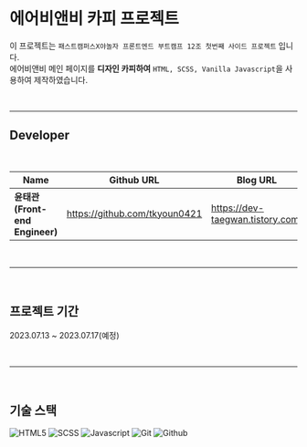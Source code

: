 # 에어비앤비 카피 프로젝트
이 프로젝트는 `패스트캠퍼스X야놀자 프론트엔드 부트캠프
12조 첫번째 사이드 프로젝트` 입니다.  
에어비앤비 메인 페이지를 **디자인 카피하여** `HTML, SCSS, Vanilla Javascript`을 사용하여 제작하였습니다.

<br/>

---

## Developer

<br/>

Name | Github URL | Blog URL |
-- | -- | -- |
**윤태관(Front-end Engineer)** | https://github.com/tkyoun0421 | https://dev-taegwan.tistory.com/ 

<br/>

---
<br/>

## 프로젝트 기간
2023.07.13 ~ 2023.07.17(예정)

<br/>

---
<br/>

## 기술 스택
![HTML5](https://img.shields.io/badge/HTML5-E34F26?style=for-the-badge&logo=html5&logoColor=white)
![SCSS](https://img.shields.io/badge/Sass-CC6699?style=for-the-badge&logo=sass&logoColor=white)
![Javascript](https://img.shields.io/badge/JavaScript-323330?style=for-the-badge&logo=javascript&logoColor=F7DF1E)
![Git](https://img.shields.io/badge/GIT-E44C30?style=for-the-badge&logo=git&logoColor=white)
![Github](https://img.shields.io/badge/GitHub-100000?style=for-the-badge&logo=github&logoColor=white)